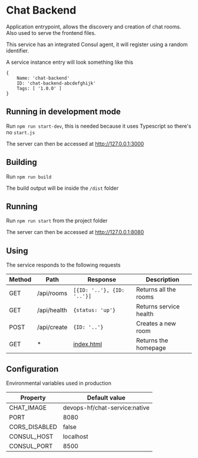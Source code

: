 # Chat Backend

Application entrypoint, allows the discovery and creation of chat rooms. Also used to serve the frontend files.

This service has an integrated Consul agent, it will register using a random identifier.

A service instance entry will look something like this

	{
		Name: 'chat-backend'
		ID: 'chat-backend-abcdefghijk'
		Tags: [ '1.0.0' ]
	}

## Running in development mode

Run `npm run start-dev`, this is needed because it uses Typescript so there's no `start.js`

The server can then be accessed at http://127.0.0.1:3000

## Building

Run `npm run build`

The build output will be inside the `/dist` folder

## Running

Run `npm run start` from the project folder

The server can then be accessed at http://127.0.0.1:8080

## Using

The service responds to the following requests

|Method |Path |Response |Description
|---|---|---|---|
|GET |/api/rooms |`[{ID: '..'}, {ID: '..'}]` |Returns all the rooms
|GET |/api/health |`{status: 'up'}` |Returns service health
|POST |/api/create |`{ID: '..'}` |Creates a new room
|GET |* |[index.html](/src/public/index.html) |Returns the homepage

## Configuration

Environmental variables used in production

|Property |Default value
|---|---|
|CHAT_IMAGE |devops-hf/chat-service:native |
|PORT |8080
|CORS_DISABLED |false
|CONSUL_HOST |localhost
|CONSUL_PORT |8500